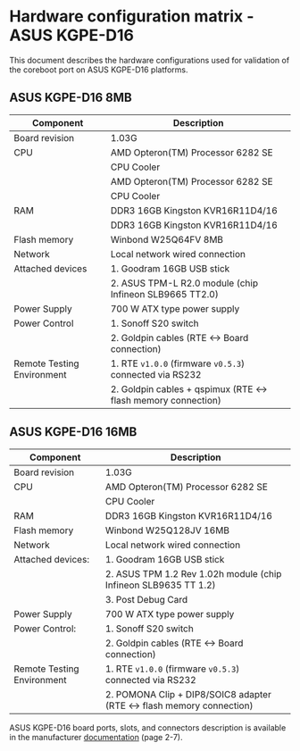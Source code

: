 # Hardware configuration matrix - ASUS KGPE-D16

This document describes the hardware configurations used for validation of the
coreboot port on ASUS KGPE-D16 platforms.

## ASUS KGPE-D16 8MB

| Component                  | Description                                                  |
|----------------------------|--------------------------------------------------------------|
| Board revision             | 1.03G                                                        |
| CPU                        | AMD Opteron(TM) Processor 6282 SE                            |
|                            | CPU Cooler                                                   |
|                            | AMD Opteron(TM) Processor 6282 SE                            |
|                            | CPU Cooler                                                   |
| RAM                        | DDR3 16GB Kingston KVR16R11D4/16                             |
|                            | DDR3 16GB Kingston KVR16R11D4/16                             |
| Flash memory               | Winbond W25Q64FV 8MB                                         |
| Network                    | Local network wired connection                               |
| Attached devices           | 1. Goodram 16GB USB stick                                    |
|                            | 2. ASUS TPM-L R2.0 module (chip Infineon SLB9665 TT2.0)      |
| Power Supply               | 700 W ATX type power supply                                  |
| Power Control              | 1. Sonoff S20 switch                                         |
|                            | 2. Goldpin cables (RTE <-> Board connection)                 |
| Remote Testing Environment | 1. RTE `v1.0.0` (firmware `v0.5.3`) connected via RS232      |
|                            | 2. Goldpin cables + qspimux (RTE <-> flash memory connection)|

## ASUS KGPE-D16 16MB

| Component                  | Description                                                          |
|----------------------------|----------------------------------------------------------------------|
| Board revision             | 1.03G                                                        |
| CPU                        | AMD Opteron(TM) Processor 6282 SE                                    |
|                            | CPU Cooler                                                           |
| RAM                        | DDR3 16GB Kingston KVR16R11D4/16                                     |
| Flash memory               | Winbond W25Q128JV 16MB                                               |
| Network                    | Local network wired connection                                       |
| Attached devices:          | 1. Goodram 16GB USB stick                                            |
|                            | 2. ASUS TPM 1.2 Rev 1.02h module (chip Infineon SLB9635 TT 1.2)      |
|                            | 3. Post Debug Card                                                   |
| Power Supply               | 700 W ATX type power supply                                          |
| Power Control:             | 1. Sonoff S20 switch                                                 |
|                            | 2. Goldpin cables (RTE <-> Board connection)                         |
| Remote Testing Environment | 1. RTE `v1.0.0` (firmware `v0.5.3`) connected via RS232              |
|                            | 2. POMONA Clip + DIP8/SOIC8 adapter (RTE <-> flash memory connection)|

ASUS KGPE-D16 board ports, slots, and connectors description is available in
the manufacturer
[documentation](https://dlcdnets.asus.com/pub/ASUS/mb/SocketG34(1944)/KGPE-D16/Menual_QVL/E8847_KGPE-D16.pdf)
(page 2-7).
